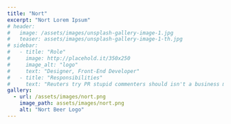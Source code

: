 ```yaml
---
title: "Nort"
excerpt: "Nort Lorem Ipsum"
# header:
#   image: /assets/images/unsplash-gallery-image-1.jpg
#   teaser: assets/images/unsplash-gallery-image-1-th.jpg
# sidebar:
#   - title: "Role"
#     image: http://placehold.it/350x250
#     image_alt: "logo"
#     text: "Designer, Front-End Developer"
#   - title: "Responsibilities"
#     text: "Reuters try PR stupid commenters should isn't a business model"
gallery:
  - url: /assets/images/nort.png
    image_path: assets/images/nort.png
    alt: "Nort Beer Logo"
---
```

